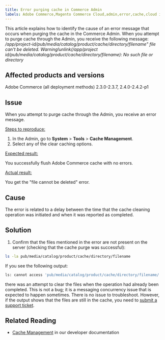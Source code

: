 ```yaml
---
title: Error purging cache in Commerce Admin
labels: Adobe Commerce,Magento Commerce Cloud,admin,error,cache,cloud infrastructure,on-premises,2.3.0,2.4.2-p1,2.3.7,2.3.1,2.3.2,2.3.2-p2,2.3.3,2.3.3-p1,2.3.4,2.3.4-p2,2.3.5-p1,2.3.5-p2,2.4.0,2.3.6,2.4.0-p1,2.4.1,2.3.6-p1,2.4.2
---
```


This article explains how to identify the cause of an error message that occurs when purging the cache in the Commerce Admin. When you attempt to purge cache through the Admin, you receive the following message:
*/app/project-id/pub/media/catalog/product/cache/directory/filename" file can't be deleted. Warning!unlink(/app/project id/pub/media/catalog/product/cache/directory/filename): No such file or directory*

## Affected products and versions

Adobe Commerce (all deployment methods) 2.3.0-2.3.7, 2.4.0-2.4.2-p1

## Issue

When you attempt to purge cache through the Admin, you receive an error message.

<ins>Steps to reproduce:</ins>

1. In the Admin, go to **System** > **Tools** > **Cache Management**.
1. Select any of the clear caching options.

<ins>Expected result:</ins>

You successfully flush Adobe Commerce cache with no errors.

<ins>Actual result:</ins>

You get the "file cannot be deleted" error.

## Cause

The error is related to a delay between the time that the cache cleaning operation was initiated and when it was reported as completed.

## Solution

1. Confirm that the files mentioned in the error are not present on the server (checking that the cache purge was successful):

```bash
ls -la pub/media/catalog/product/cache/directory/filename
```

If you see the following output:

```bash
ls: cannot access 'pub/media/catalog/product/cache/directory/filename/': No such file or directory
```

there was an attempt to clear the files when the operation had already been completed. This is not a bug; it is a messaging concurrency issue that is expected to happen sometimes. There is no issue to troubleshoot.
However, if the output shows that the files are still in the cache, you need to [submit a support ticket](https://support.magento.com/hc/en-us/articles/360019088251-Submit-a-support-ticket).

## Related Reading

* [Cache Management](https://docs.magento.com/user-guide/system/cache-management.html) in our developer documentation
